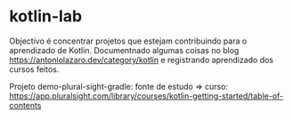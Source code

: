 # kotlin-lab

Objectivo é concentrar projetos que estejam contribuindo para o aprendizado de Kotlin. Documentnado algumas coisas no blog https://antoniolazaro.dev/category/kotlin e registrando aprendizado dos cursos feitos.

Projeto demo-plural-sight-gradle: fonte de estudo => curso: https://app.pluralsight.com/library/courses/kotlin-getting-started/table-of-contents
